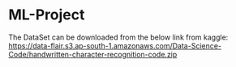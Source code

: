 # ML-Project
The DataSet can be downloaded from the below link from kaggle:
https://data-flair.s3.ap-south-1.amazonaws.com/Data-Science-Code/handwritten-character-recognition-code.zip
